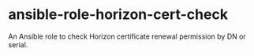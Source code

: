 # ansible-role-horizon-cert-check
An Ansible role to check Horizon certificate renewal permission by DN or serial.
